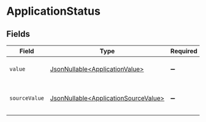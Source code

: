 # ApplicationStatus


## Fields

| Field                                                                                      | Type                                                                                       | Required                                                                                   | Description                                                                                | Example                                                                                    |
| ------------------------------------------------------------------------------------------ | ------------------------------------------------------------------------------------------ | ------------------------------------------------------------------------------------------ | ------------------------------------------------------------------------------------------ | ------------------------------------------------------------------------------------------ |
| `value`                                                                                    | [JsonNullable\<ApplicationValue>](../../models/components/ApplicationValue.md)             | :heavy_minus_sign:                                                                         | The status of the application.                                                             | hired                                                                                      |
| `sourceValue`                                                                              | [JsonNullable\<ApplicationSourceValue>](../../models/components/ApplicationSourceValue.md) | :heavy_minus_sign:                                                                         | The source value of the application status.                                                | Hired                                                                                      |